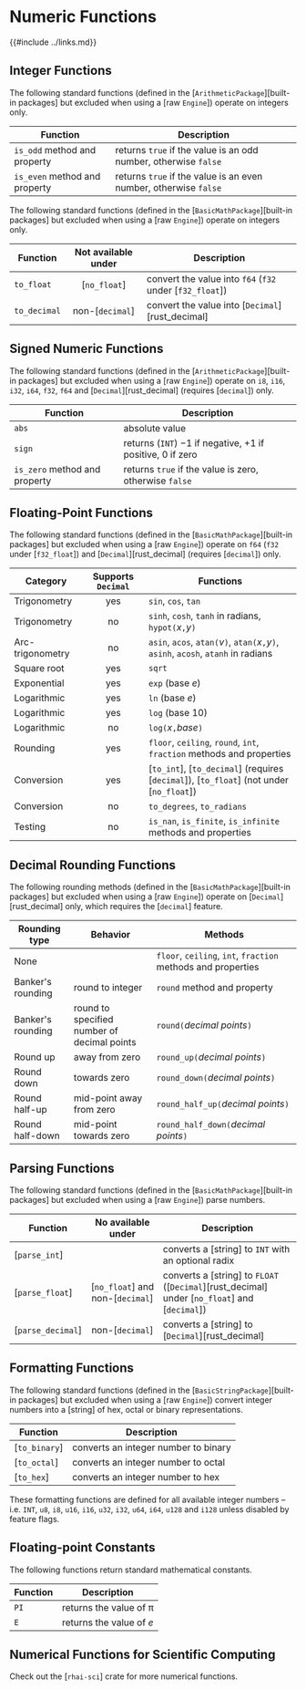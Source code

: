 Numeric Functions
=================

{{#include ../links.md}}


Integer Functions
-----------------

The following standard functions (defined in the [`ArithmeticPackage`][built-in packages] but
excluded when using a [raw `Engine`]) operate on integers only.

| Function                      | Description                                                      |
| ----------------------------- | ---------------------------------------------------------------- |
| `is_odd` method and property  | returns `true` if the value is an odd number, otherwise `false`  |
| `is_even` method and property | returns `true` if the value is an even number, otherwise `false` |

The following standard functions (defined in the [`BasicMathPackage`][built-in packages] but
excluded when using a [raw `Engine`]) operate on integers only.

| Function     | Not available under | Description                                              |
| ------------ | :-----------------: | -------------------------------------------------------- |
| `to_float`   |    [`no_float`]     | convert the value into `f64` (`f32` under [`f32_float`]) |
| `to_decimal` |   non-[`decimal`]   | convert the value into [`Decimal`][rust_decimal]         |


Signed Numeric Functions
------------------------

The following standard functions (defined in the [`ArithmeticPackage`][built-in packages] but
excluded when using a [raw `Engine`]) operate on `i8`, `i16`, `i32`, `i64`, `f32`, `f64` and
[`Decimal`][rust_decimal] (requires [`decimal`]) only.

| Function                      | Description                                                    |
| ----------------------------- | -------------------------------------------------------------- |
| `abs`                         | absolute value                                                 |
| `sign`                        | returns (`INT`) −1 if negative, &plus;1 if positive, 0 if zero |
| `is_zero` method and property | returns `true` if the value is zero, otherwise `false`         |


Floating-Point Functions
------------------------

The following standard functions (defined in the [`BasicMathPackage`][built-in packages] but
excluded when using a [raw `Engine`]) operate on `f64` (`f32` under [`f32_float`]) and
[`Decimal`][rust_decimal] (requires [`decimal`]) only.

| Category         | Supports `Decimal` | Functions                                                                                |
| ---------------- | :----------------: | ---------------------------------------------------------------------------------------- |
| Trigonometry     |        yes         | `sin`, `cos`, `tan`                                                                      |
| Trigonometry     |         no         | `sinh`, `cosh`, `tanh` in radians, `hypot(`_x_`,`_y_`)`                                  |
| Arc-trigonometry |         no         | `asin`, `acos`, `atan(`_v_`)`, `atan(`_x_`,`_y_`)`, `asinh`, `acosh`, `atanh` in radians |
| Square root      |        yes         | `sqrt`                                                                                   |
| Exponential      |        yes         | `exp` (base _e_)                                                                         |
| Logarithmic      |        yes         | `ln` (base _e_)                                                                          |
| Logarithmic      |        yes         | `log` (base 10)                                                                          |
| Logarithmic      |         no         | `log(`_x_`,`_base_`)`                                                                    |
| Rounding         |        yes         | `floor`, `ceiling`, `round`, `int`, `fraction` methods and properties                    |
| Conversion       |        yes         | [`to_int`], [`to_decimal`] (requires [`decimal`]), [`to_float`] (not under [`no_float`]) |
| Conversion       |         no         | `to_degrees`, `to_radians`                                                               |
| Testing          |         no         | `is_nan`, `is_finite`, `is_infinite` methods and properties                              |


Decimal Rounding Functions
--------------------------

The following rounding methods (defined in the [`BasicMathPackage`][built-in packages] but excluded
when using a [raw `Engine`]) operate on [`Decimal`][rust_decimal] only, which requires the
[`decimal`] feature.

| Rounding type     | Behavior                                    | Methods                                                      |
| ----------------- | ------------------------------------------- | ------------------------------------------------------------ |
| None              |                                             | `floor`, `ceiling`, `int`, `fraction` methods and properties |
| Banker's rounding | round to integer                            | `round` method and property                                  |
| Banker's rounding | round to specified number of decimal points | `round(`_decimal points_`)`                                  |
| Round up          | away from zero                              | `round_up(`_decimal points_`)`                               |
| Round down        | towards zero                                | `round_down(`_decimal points_`)`                             |
| Round half-up     | mid-point away from zero                    | `round_half_up(`_decimal points_`)`                          |
| Round half-down   | mid-point towards zero                      | `round_half_down(`_decimal points_`)`                        |


Parsing Functions
-----------------

The following standard functions (defined in the [`BasicMathPackage`][built-in packages] but
excluded when using a [raw `Engine`]) parse numbers.

| Function          |        No available under        | Description                                                                                   |
| ----------------- | :------------------------------: | --------------------------------------------------------------------------------------------- |
| [`parse_int`]     |                                  | converts a [string] to `INT` with an optional radix                                           |
| [`parse_float`]   | [`no_float`] and non-[`decimal`] | converts a [string] to `FLOAT` ([`Decimal`][rust_decimal] under [`no_float`] and [`decimal`]) |
| [`parse_decimal`] |         non-[`decimal`]          | converts a [string] to [`Decimal`][rust_decimal]                                              |


Formatting Functions
--------------------

The following standard functions (defined in the [`BasicStringPackage`][built-in packages] but
excluded when using a [raw `Engine`]) convert integer numbers into a [string] of hex, octal or
binary representations.

| Function      | Description                          |
| ------------- | ------------------------------------ |
| [`to_binary`] | converts an integer number to binary |
| [`to_octal`]  | converts an integer number to octal  |
| [`to_hex`]    | converts an integer number to hex    |

These formatting functions are defined for all available integer numbers &ndash; i.e. `INT`, `u8`,
`i8`, `u16`, `i16`, `u32`, `i32`, `u64`, `i64`, `u128` and `i128` unless disabled by feature flags.


Floating-point Constants
------------------------

The following functions return standard mathematical constants.

| Function | Description               |
| -------- | ------------------------- |
| `PI`     | returns the value of &pi; |
| `E`      | returns the value of _e_  |


Numerical Functions for Scientific Computing
--------------------------------------------

Check out the [`rhai-sci`] crate for more numerical functions.

